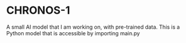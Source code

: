 # CHRONOS-1
A small AI model that I am working on, with pre-trained data.
This is a Python model that is accessible by importing main.py
